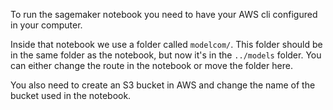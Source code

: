 To run the sagemaker notebook you need to have your AWS cli
configured in your computer.

Inside that notebook we use a folder called `modelcom/`.
This folder should be in the same folder as the notebook, but now
it's in the `../models` folder. You can either change the route
in the notebook or move the folder here.

You also need to create an S3 bucket in AWS and change the name
of the bucket used in the notebook.
